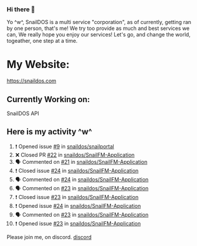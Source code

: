 ### Hi there 👋
Yo ^w^,
SnailDOS is a multi service "corporation", as of currently, getting ran by one person, that's me!
We try too provide as much and best services we can, We really hope you enjoy our services!
Let's go, and change the world, togeather, one step at a time.
# My Website:
https://snaildos.com
## Currently Working on:
SnailDOS API
## Here is my activity ^w^
<!--START_SECTION:activity-->
1. ❗️ Opened issue [#9](https://github.com/snaildos/snailportal/issues/9) in [snaildos/snailportal](https://github.com/snaildos/snailportal)
2. ❌ Closed PR [#22](https://github.com/snaildos/SnailFM-Application/pull/22) in [snaildos/SnailFM-Application](https://github.com/snaildos/SnailFM-Application)
3. 🗣 Commented on [#21](https://github.com/snaildos/SnailFM-Application/issues/21) in [snaildos/SnailFM-Application](https://github.com/snaildos/SnailFM-Application)
4. ❗️ Closed issue [#24](https://github.com/snaildos/SnailFM-Application/issues/24) in [snaildos/SnailFM-Application](https://github.com/snaildos/SnailFM-Application)
5. 🗣 Commented on [#24](https://github.com/snaildos/SnailFM-Application/issues/24) in [snaildos/SnailFM-Application](https://github.com/snaildos/SnailFM-Application)
6. 🗣 Commented on [#23](https://github.com/snaildos/SnailFM-Application/issues/23) in [snaildos/SnailFM-Application](https://github.com/snaildos/SnailFM-Application)
7. ❗️ Closed issue [#23](https://github.com/snaildos/SnailFM-Application/issues/23) in [snaildos/SnailFM-Application](https://github.com/snaildos/SnailFM-Application)
8. ❗️ Opened issue [#24](https://github.com/snaildos/SnailFM-Application/issues/24) in [snaildos/SnailFM-Application](https://github.com/snaildos/SnailFM-Application)
9. 🗣 Commented on [#23](https://github.com/snaildos/SnailFM-Application/issues/23) in [snaildos/SnailFM-Application](https://github.com/snaildos/SnailFM-Application)
10. ❗️ Opened issue [#23](https://github.com/snaildos/SnailFM-Application/issues/23) in [snaildos/SnailFM-Application](https://github.com/snaildos/SnailFM-Application)
<!--END_SECTION:activity-->
Please join me, on discord.
[discord](https://invite.gg/snaildos)
